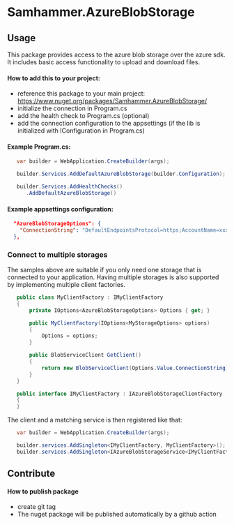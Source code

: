 ﻿# Samhammer.AzureBlobStorage

## Usage
This package provides access to the azure blob storage over the azure sdk. It includes basic access functionality to upload and download files.

#### How to add this to your project:
- reference this package to your main project: https://www.nuget.org/packages/Samhammer.AzureBlobStorage/
- initialize the connection in Program.cs
- add the health check to Program.cs (optional)
- add the connection configuration to the appsettings (if the lib is initialized with IConfiguration in Program.cs)

#### Example Program.cs:
```csharp
   var builder = WebApplication.CreateBuilder(args);

   builder.Services.AddDefaultAzureBlobStorage(builder.Configuration);

   builder.Services.AddHealthChecks()
      .AddDefaultAzureBlobStorage()
```

#### Example appsettings configuration:
```json
  "AzureBlobStorageOptions": {
    "ConnectionString": "DefaultEndpointsProtocol=https;AccountName=xxxxxx;AccountKey=xxxxxx;EndpointSuffix=core.windows.net"
  },
```

### Connect to multiple storages

The samples above are suitable if you only need one storage that is connected to your application. Having multiple storages is also supported by implementing multiple client factories.

```csharp
   public class MyClientFactory : IMyClientFactory
   {
       private IOptions<AzureBlobStorageOptions> Options { get; }

       public MyClientFactory(IOptions<MyStorageOptions> options)
       {
           Options = options;
       }

       public BlobServiceClient GetClient()
       {
           return new BlobServiceClient(Options.Value.ConnectionString);
       }
   }

   public interface IMyClientFactory : IAzureBlobStorageClientFactory
   {
   }
```
The client and a matching service is then registered like that:

```csharp
   var builder = WebApplication.CreateBuilder(args);

   builder.services.AddSingleton<IMyClientFactory, MyClientFactory>();
   builder.services.AddSingleton<IAzureBlobStorageService<IMyClientFactory>, AzureBlobStorageService<IMyClientFactory>>();
```

## Contribute

#### How to publish package
- create git tag
- The nuget package will be published automatically by a github action
